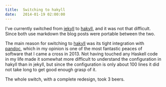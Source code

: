 ```yaml
---
title:  Switching to hakyll
date:   2014-01-19 02:00:00
---
```


I've currently switched from [jekyll][jekyll] to [hakyll][hakyll], and it was not that difficult. Since both use markdown the blog posts were portable between the two.

The main reason for switching to [hakyll][hakyll] was its tight integration with [pandoc][pandoc], which in my opinion is one of the most fantastic peaces of software that I came a cross in 2013.
Not having touched any Haskell code in my life made it somewhat more difficult to understand the configuration in hakyll than in jekyll, but since the configuration is only about 100 lines it did not take long to get good enough grasp of it.

The whole switch, with a complete redesign, took 3 beers.

[jekyll]:    http://jekyllrb.com
[hakyll]:    http://jaspervdj.be/hakyll/
[pandoc]:    http://johnmacfarlane.net/pandoc/
